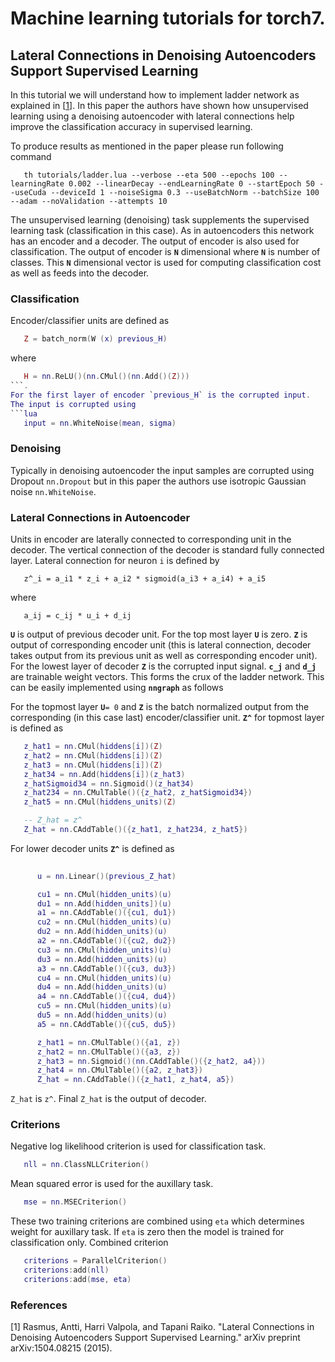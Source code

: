 # Machine learning tutorials for torch7.

## Lateral Connections in Denoising Autoencoders Support Supervised Learning

In this tutorial we will understand how to implement ladder network as explained in [[1](http://arxiv.org/pdf/1504.08215.pdf)]. In this paper the authors have shown how unsupervised learning using a denoising autoencoder with lateral connections help improve the classification accuracy in supervised learning.

To produce results as mentioned in the paper please run following command
```
   th tutorials/ladder.lua --verbose --eta 500 --epochs 100 --learningRate 0.002 --linearDecay --endLearningRate 0 --startEpoch 50 --useCuda --deviceId 1 --noiseSigma 0.3 --useBatchNorm --batchSize 100 --adam --noValidation --attempts 10
```

The unsupervised learning (denoising) task supplements the supervised learning task (classification in this case). As in autoencoders this network has an encoder and a decoder. The output of encoder is also used for classification. The output of encoder is **`N`** dimensional where **`N`** is number of classes. This **`N`** dimensional vector is used for computing classification cost as well as feeds into the decoder.

### Classification
Encoder/classifier units are defined as
```lua
   Z = batch_norm(W (x) previous_H)
```
where
```lua
   H = nn.ReLU()(nn.CMul()(nn.Add()(Z)))
```.
For the first layer of encoder `previous_H` is the corrupted input.
The input is corrupted using
```lua
   input = nn.WhiteNoise(mean, sigma)
```

### Denoising
Typically in denoising autoencoder the input samples are corrupted using Dropout ```nn.Dropout``` but in this paper the authors use isotropic Gaussian noise ```nn.WhiteNoise```.

### Lateral Connections in Autoencoder
Units in encoder are laterally connected to corresponding unit in the decoder. The vertical connection of the decoder is standard fully connected layer. Lateral connection for neuron `i` is defined by
```
   z^_i = a_i1 * z_i + a_i2 * sigmoid(a_i3 + a_i4) + a_i5
```
where 
```
   a_ij = c_ij * u_i + d_ij
```
**`U`** is output of previous decoder unit. For the top most layer  **`U`** is zero. **`Z`** is output of corresponding encoder unit (this is lateral connection, decoder takes output from its previous unit as well as corresponding encoder unit). For the lowest layer of decoder **`Z`** is the corrupted input signal. **`c_j`** and **`d_j`** are trainable weight vectors. This forms the crux of the ladder network. This can be easily implemented using **`nngraph`** as follows

For the topmost layer **`U`**`= 0` and **`Z`** is the batch normalized output from the corresponding (in this case last) encoder/classifier unit. **`Z^`** for topmost layer is defined as
```lua
   z_hat1 = nn.CMul(hiddens[i])(Z)
   z_hat2 = nn.CMul(hiddens[i])(Z)
   z_hat3 = nn.CMul(hiddens[i])(Z)
   z_hat34 = nn.Add(hiddens[i])(z_hat3)
   z_hatSigmoid34 = nn.Sigmoid()(z_hat34)
   z_hat234 = nn.CMulTable()({z_hat2, z_hatSigmoid34})
   z_hat5 = nn.CMul(hiddens_units)(Z)

   -- Z_hat = z^
   Z_hat = nn.CAddTable()({z_hat1, z_hat234, z_hat5})
```

For lower decoder units **`Z^`** is defined as
```lua
   
      u = nn.Linear()(previous_Z_hat)

      cu1 = nn.CMul(hidden_units)(u)
      du1 = nn.Add(hidden_units])(u)
      a1 = nn.CAddTable()({cu1, du1})
      cu2 = nn.CMul(hidden_units)(u)
      du2 = nn.Add(hidden_units)(u)
      a2 = nn.CAddTable()({cu2, du2})
      cu3 = nn.CMul(hidden_units)(u)
      du3 = nn.Add(hidden_units)(u)
      a3 = nn.CAddTable()({cu3, du3})
      cu4 = nn.CMul(hidden_units)(u)
      du4 = nn.Add(hidden_units)(u)
      a4 = nn.CAddTable()({cu4, du4})
      cu5 = nn.CMul(hidden_units)(u)
      du5 = nn.Add(hidden_units)(u)
      a5 = nn.CAddTable()({cu5, du5})

      z_hat1 = nn.CMulTable()({a1, z})
      z_hat2 = nn.CMulTable()({a3, z})
      z_hat3 = nn.Sigmoid()(nn.CAddTable()({z_hat2, a4}))
      z_hat4 = nn.CMulTable()({a2, z_hat3})
      Z_hat = nn.CAddTable()({z_hat1, z_hat4, a5})
```
`Z_hat` is `z^`. Final `Z_hat` is the output of decoder.

### Criterions
Negative log likelihood criterion is used for classification task.
```lua
   nll = nn.ClassNLLCriterion()
```
Mean squared error is used for the auxillary task.
```lua
   mse = nn.MSECriterion()
```
These two training criterions are combined using `eta` which determines weight for auxillary task. If `eta` is zero then the model is trained for classification only.
Combined criterion
```lua
   criterions = ParallelCriterion()
   criterions:add(nll)
   criterions:add(mse, eta)
```

### References
[1] Rasmus, Antti, Harri Valpola, and Tapani Raiko. "Lateral Connections in Denoising Autoencoders Support Supervised Learning." arXiv preprint arXiv:1504.08215 (2015).
